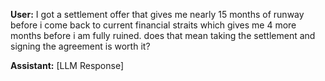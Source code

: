**User:**
I got a settlement offer that gives me nearly 15 months of runway before i come back to current financial straits which gives me 4 more months before i am fully ruined. does that mean taking the settlement and signing the agreement is worth it?

**Assistant:**
[LLM Response]

